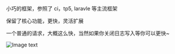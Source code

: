 小巧的框架，参照了 ci，tp5, laravle 等主流框架

保留了核心功能，更快，灵活扩展

一个普通的请求，大概这么快，当然如果你关闭日志写入等你可以更快~

![Image text](https://box.kancloud.cn/44af363e29726ed4cf442f1747a54ca0_446x166.jpg)


